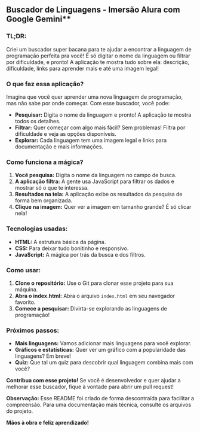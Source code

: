 ## Buscador de Linguagens - Imersão Alura com Google Gemini**

### **TL;DR:**

Criei um buscador super bacana para te ajudar a encontrar a linguagem de programação perfeita pra você!  É só digitar o nome da linguagem ou filtrar por dificuldade, e pronto! A aplicação te mostra tudo sobre ela: descrição, dificuldade, links para aprender mais e até uma imagem legal! ️

### **O que faz essa aplicação?**

Imagina que você quer aprender uma nova linguagem de programação, mas não sabe por onde começar. Com esse buscador, você pode:

* **Pesquisar:** Digita o nome da linguagem e pronto! A aplicação te mostra todos os detalhes.
* **Filtrar:** Quer começar com algo mais fácil? Sem problemas! Filtra por dificuldade e veja as opções disponíveis.
* **Explorar:** Cada linguagem tem uma imagem legal e links para documentação e mais informações.

### **Como funciona a mágica?**

1. **Você pesquisa:** Digita o nome da linguagem no campo de busca.
2. **A aplicação filtra:** A gente usa JavaScript para filtrar os dados e mostrar só o que te interessa.
3. **Resultados na tela:** A aplicação exibe os resultados da pesquisa de forma bem organizada.
4. **Clique na imagem:** Quer ver a imagem em tamanho grande? É só clicar nela!

### **Tecnologias usadas:**

* **HTML:** A estrutura básica da página.
* **CSS:** Para deixar tudo bonitinho e responsivo.
* **JavaScript:** A mágica por trás da busca e dos filtros.

### **Como usar:**

1. **Clone o repositório:** Use o Git para clonar esse projeto para sua máquina.
2. **Abra o index.html:** Abra o arquivo `index.html` em seu navegador favorito.
3. **Comece a pesquisar:** Divirta-se explorando as linguagens de programação!

### **Próximos passos:**

* **Mais linguagens:** Vamos adicionar mais linguagens para você explorar.
* **Gráficos e estatísticas:** Quer ver um gráfico com a popularidade das linguagens? Em breve!
* **Quiz:** Que tal um quiz para descobrir qual linguagem combina mais com você?

**Contribua com esse projeto!** Se você é desenvolvedor e quer ajudar a melhorar esse buscador, fique à vontade para abrir um pull request! 

**Observação:** Esse README foi criado de forma descontraída para facilitar a compreensão. Para uma documentação mais técnica, consulte os arquivos do projeto.

**Mãos à obra e feliz aprendizado!**
